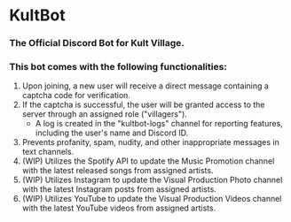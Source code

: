 # KultBot 
### The Official Discord Bot for Kult Village.

### This bot comes with the following functionalities:

1. Upon joining, a new user will receive a direct message containing a captcha code for verification.
2. If the captcha is successful, the user will be granted access to the server through an assigned role ("villagers").
   - A log is created in the "kultbot-logs" channel for reporting features, including the user's name and Discord ID.
4. Prevents profanity, spam, nudity, and other inappropriate messages in text channels.
5. (WIP) Utilizes the Spotify API to update the Music Promotion channel with the latest released songs from assigned artists.
6. (WIP) Utilizes Instagram to update the Visual Production Photo channel with the latest Instagram posts from assigned artists.
7. (WIP) Utilizes YouTube to update the Visual Production Videos channel with the latest YouTube videos from assigned artists.
